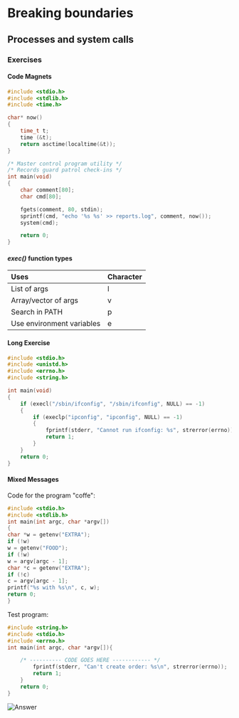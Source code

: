 # Breaking boundaries
## Processes and system calls

### Exercises


#### Code Magnets
```c
#include <stdio.h>
#include <stdlib.h>
#include <time.h>

char* now()
{
    time_t t;
    time (&t);
    return asctime(localtime(&t));
}

/* Master control program utility */
/* Records guard patrol check-ins */
int main(void)
{
    char comment[80];
    char cmd[80];

    fgets(comment, 80, stdin);
    sprintf(cmd, "echo '%s %s' >> reports.log", comment, now());
    system(cmd);

    return 0;   
}


```


#### *exec()* function types
| Uses | Character     |
| :------------- | :------------- |
|  List of args       | l       |
| Array/vector of args | v |
| Search in PATH | p |
| Use environment variables | e |

#### Long Exercise
```c
#include <stdio.h>
#include <unistd.h>
#include <errno.h>
#include <string.h>

int main(void)
{
    if (execl("/sbin/ifconfig", "/sbin/ifconfig", NULL) == -1)
    {
        if (execlp("ipconfig", "ipconfig", NULL) == -1)
        {
            fprintf(stderr, "Cannot run ifconfig: %s", strerror(errno));
            return 1;
        }
    }
    return 0;
}
```

#### Mixed Messages
Code for the program "coffe":
```c
#include <stdio.h>
#include <stdlib.h>
int main(int argc, char *argv[])
{
char *w = getenv("EXTRA");
if (!w)
w = getenv("FOOD");
if (!w)
w = argv[argc - 1];
char *c = getenv("EXTRA");
if (!c)
c = argv[argc - 1];
printf("%s with %s\n", c, w);
return 0;
}

```

Test program:
```c
#include <string.h>
#include <stdio.h>
#include <errno.h>
int main(int argc, char *argv[]){

    /* ---------- CODE GOES HERE ------------ */
        fprintf(stderr, "Can't create order: %s\n", strerror(errno));
        return 1;
    }
    return 0;
}
```
![Answer]("./ex0.png")
